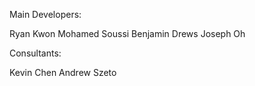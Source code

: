 Main Developers:

Ryan Kwon
Mohamed Soussi
Benjamin Drews
Joseph Oh


Consultants:

Kevin Chen
Andrew Szeto